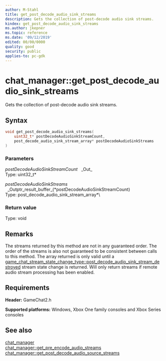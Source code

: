 ```yaml
---
author: M-Stahl
title: get_post_decode_audio_sink_streams
description: Gets the collection of post-decode audio sink streams.
kindex: get_post_decode_audio_sink_streams
ms.author: jkepner
ms.topic: reference
ms.date: '09/12/2019'
edited: 00/00/0000
quality: good
security: public
applies-to: pc-gdk
---
```


# chat_manager::get_post_decode_audio_sink_streams  

Gets the collection of post-decode audio sink streams.  

## Syntax  
  
```cpp
void get_post_decode_audio_sink_streams(  
    uint32_t* postDecodeAudioSinkStreamCount,  
    post_decode_audio_sink_stream_array* postDecodeAudioSinkStreams  
)  
```  
  
### Parameters  
  
*postDecodeAudioSinkStreamCount* &nbsp;&nbsp;\_Out\_  
Type: uint32_t*  
   
  
*postDecodeAudioSinkStreams* &nbsp;&nbsp;\_Outptr\_result\_buffer\_(\*postDecodeAudioSinkStreamCount)  
Type: post_decode_audio_sink_stream_array*\  

  
  
### Return value  
Type: void
  
  
## Remarks  
  
The streams returned by this method are not in any guaranteed order. The order of the streams is also not guaranteed to be consistent between calls to this method. The array returned is only valid until a [game_chat_stream_state_change_type::post_decode_audio_sink_stream_destroyed](../../../enums/game_chat_stream_state_change_type.md) stream state change is returned. Will only return streams if remote audio stream processing has been enabled.
  
## Requirements  
  
**Header:** GameChat2.h
  
**Supported platforms:** Windows, Xbox One family consoles and Xbox Series consoles  
  
## See also  
[chat_manager](../chat_manager.md)  
[chat_manager::get_pre_encode_audio_streams](chat_manager_get_pre_encode_audio_streams.md)  
[chat_manager::get_post_decode_audio_source_streams](chat_manager_get_post_decode_audio_source_streams.md)
  
  